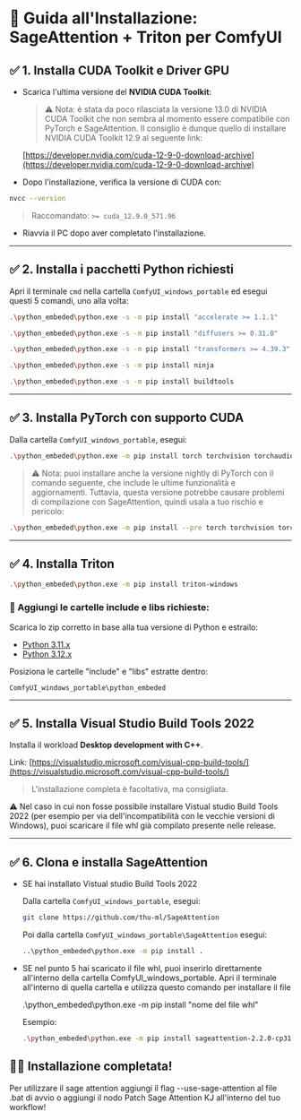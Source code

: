 # 🔧 Guida all'Installazione: SageAttention + Triton per ComfyUI

## ✅ 1. Installa CUDA Toolkit e Driver GPU

- Scarica l'ultima versione del **NVIDIA CUDA Toolkit**:

  > ⚠️ Nota: è stata da poco rilasciata la versione 13.0 di NVIDIA CUDA Toolkit che non sembra al momento essere compatibile con PyTorch e SageAttention. Il consiglio è dunque quello di installare NVIDIA CUDA Toolkit 12.9 al seguente link:

  [https://developer.nvidia.com/cuda-12-9-0-download-archive](https://developer.nvidia.com/cuda-12-9-0-download-archive)

- Dopo l'installazione, verifica la versione di CUDA con:

```bash
nvcc --version
```

> Raccomandato: `>= cuda_12.9.0_571.96`

- Riavvia il PC dopo aver completato l'installazione.

---

## ✅ 2. Installa i pacchetti Python richiesti

Apri il terminale `cmd` nella cartella `ComfyUI_windows_portable` ed esegui questi 5 comandi, uno alla volta:

```bash
.\python_embeded\python.exe -s -m pip install "accelerate >= 1.1.1"
```
```bash
.\python_embeded\python.exe -s -m pip install "diffusers >= 0.31.0"
```
```bash
.\python_embeded\python.exe -s -m pip install "transformers >= 4.39.3"
```
```bash
.\python_embeded\python.exe -s -m pip install ninja
```
```bash
.\python_embeded\python.exe -s -m pip install buildtools
```

---

## ✅ 3. Installa PyTorch con supporto CUDA

Dalla cartella `ComfyUI_windows_portable`, esegui:

```bash
.\python_embeded\python.exe -m pip install torch torchvision torchaudio --extra-index-url https://download.pytorch.org/whl/cu129 --upgrade
```

> ⚠️ Nota: puoi installare anche la versione nightly di PyTorch con il comando seguente, che include le ultime funzionalità e aggiornamenti. Tuttavia, questa versione potrebbe causare problemi di compilazione con SageAttention, quindi usala a tuo rischio e pericolo:

```bash
.\python_embeded\python.exe -m pip install --pre torch torchvision torchaudio --index-url https://download.pytorch.org/whl/nightly/cu129 --upgrade
```

---

## ✅ 4. Installa Triton

```bash
.\python_embeded\python.exe -m pip install triton-windows
```

### 🧹 Aggiungi le cartelle include e libs richieste:

Scarica lo zip corretto in base alla tua versione di Python e estrailo:

- [Python 3.11.x](https://github.com/woct0rdho/triton-windows/releases/download/v3.0.0-windows.post1/python_3.11.9_include_libs.zip)
- [Python 3.12.x](https://github.com/woct0rdho/triton-windows/releases/download/v3.0.0-windows.post1/python_3.12.7_include_libs.zip)

Posiziona le cartelle "include" e "libs" estratte dentro:

```
ComfyUI_windows_portable\python_embeded
```

---

## ✅ 5. Installa Visual Studio Build Tools 2022

Installa il workload **Desktop development with C++**.

Link: [https://visualstudio.microsoft.com/visual-cpp-build-tools/](https://visualstudio.microsoft.com/visual-cpp-build-tools/)

> L'installazione completa è facoltativa, ma consigliata.

 ⚠️ Nel caso in cui non fosse possibile installare Vistual studio Build Tools 2022 (per esempio per via dell'incompatibilità con le vecchie versioni di Windows), puoi scaricare il file whl già compilato presente nelle release.

---

## ✅ 6. Clona e installa SageAttention

- SE hai installato Vistual studio Build Tools 2022

  Dalla cartella `ComfyUI_windows_portable`, esegui:

  ```bash
  git clone https://github.com/thu-ml/SageAttention
  ```

  Poi dalla cartella `ComfyUI_windows_portable\SageAttention` esegui:

  ```bash
  ..\python_embeded\python.exe -m pip install .
  ```

- SE nel punto 5 hai scaricato il file whl, puoi inserirlo direttamente all'interno della cartella ComfyUI_windows_portable. Apri il terminale all'interno di quella cartella e utilizza questo comando per installare il file

  .\python_embeded\python.exe -m pip install "nome del file whl"

  Esempio:

  ```bash
  .\python_embeded\python.exe -m pip install sageattention-2.2.0-cp312-cp312-win_amd64.whl
  ```

## 🎉🎊 Installazione completata!

Per utilizzare il sage attention aggiungi il flag --use-sage-attention al file .bat di avvio o aggiungi il nodo Patch Sage Attention KJ all'interno del tuo workflow!